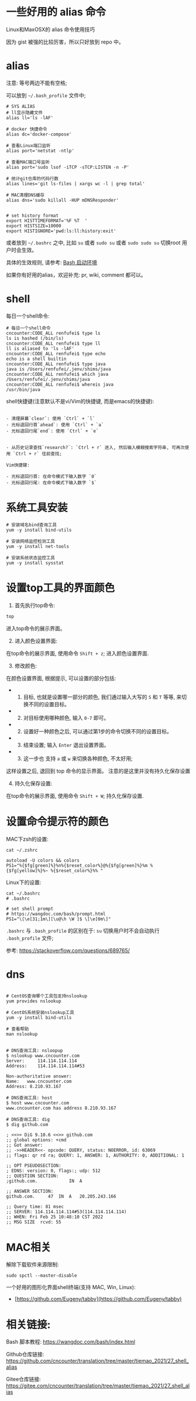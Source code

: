 # 一些好用的 alias 命令

Linux和MaxOSX的 alias 命令使用技巧

因为 gist 被强的比较厉害，所以只好放到 repo 中。

# alias

注意: 等号两边不能有空格;

可以放到 `~/.bash_profile` 文件中;

```shell
# SYS ALIAS
# ll显示隐藏文件
alias ll='ls -lAF'

# docker 快捷命令
alias dc='docker-compose'

# 查看Linux端口监听
alias port='netstat -ntlp'

# 查看MAC端口号监听
alias port='sudo lsof -iTCP -sTCP:LISTEN -n -P'

# 统计git仓库的代码行数
alias lines='git ls-files | xargs wc -l | grep total'

# MAC清理DNS缓存
alias dns='sudo killall -HUP mDNSResponder'


# set history format
export HISTTIMEFORMAT='%F %T  '
export HISTSIZE=10000
export HISTIGNORE='pwd:ls:ll:history:exit'

```

或者放到 `~/.bashrc` 之中, 比如 `su` 或者 `sudo su` 或者 `sudo sudo su` 切换root 用户时会生效。

具体的生效规则, 请参考: [Bash 启动环境](https://wangdoc.com/bash/startup.html)

如果你有好用的alias，欢迎补充: pr, wiki, comment 都可以。


# shell

每日一个shell命令:


```shell
# 每日一个shell命令
cncounter:CODE_ALL renfufei$ type ls
ls is hashed (/bin/ls)
cncounter:CODE_ALL renfufei$ type ll
ll is aliased to 'ls -lAF'
cncounter:CODE_ALL renfufei$ type echo
echo is a shell builtin
cncounter:CODE_ALL renfufei$ type java
java is /Users/renfufei/.jenv/shims/java
cncounter:CODE_ALL renfufei$ which java
/Users/renfufei/.jenv/shims/java
cncounter:CODE_ALL renfufei$ whereis java
/usr/bin/java
```


shell快捷键(注意默认不是vi/Vim的快捷键, 而是emacs的快捷键):

```shell

- 清理屏幕`clear`: 使用 `Ctrl` + `l`
- 光标退回行首`ahead`: 使用 `Ctrl` + `a`
- 光标退回行尾`end`: 使用 `Ctrl` + `e`


- 从历史记录查找`research?`: `Ctrl + r` 进入, 然后输入模糊搜索字符串, 可再次使用 `Ctrl + r` 往前查找;

Vim快捷键:

- 光标退回行首: 在命令模式下输入数字 `0`
- 光标退回行尾: 在命令模式下输入数字 `$`
```


# 系统工具安装

```shell
# 安装域名bind查询工具
yum -y install bind-utils

# 安装网络监控检测工具
yum -y install net-tools

# 安装系统状态监控工具
yum -y install sysstat

```

# 设置top工具的界面颜色

1. 首先执行top命令:

```sh
top
```

进入top命令的展示界面。

2. 进入颜色设置界面:

在top命令的展示界面, 使用命令 `Shift + z`; 进入颜色设置界面.

3. 修改颜色:

在颜色设置界面, 根据提示, 可以设置的部分包括:

- 1) 目标, 也就是设置哪一部分的颜色, 我们通过输入大写的 `S` 和 `T` 等等, 来切换不同的设置目标。
- 2) 对目标使用哪种颜色, 输入 `0-7` 即可。
- 2) 设置好一种颜色之后, 可以通过第1步的命令切换不同的设置目标。
- 3) 结束设置; 输入 `Enter` 退出设置界面。
- 3) 这一步也 支持 `a` 或 `w` 来切换各种颜色, 不太好用;

这样设置之后, 退回到 top 命令的显示界面。 注意的是这里并没有持久化保存设置

4. 持久化保存设置:

在top命令的展示界面, 使用命令 `Shift + W`; 持久化保存设置.


# 设置命令提示符的颜色


MAC下zsh的设置:

```shell
cat ~/.zshrc

autoload -U colors && colors
PS1="%{$fg[green]%}%n%{$reset_color%}@%{$fg[green]%}%m %{$fg[yellow]%}%~ %{$reset_color%}%% "
```

Linux下的设置:

```shell
cat ~/.bashrc
# .bashrc

# set shell prompt
# https://wangdoc.com/bash/prompt.html
PS1="\[\e[31;1m\][\u@\h \W ]$ \[\e[0m\]"

```

`.bashrc` 与 `.bash_profile` 的区别在于:  `su` 切换用户时不会自动执行 `.bash_profile` 文件;

参考: <https://stackoverflow.com/questions/689765/>



# dns

```shell

# CentOS查询哪个工具包支持nslookup
yum provides nslookup

# CentOS系统安装nslookup工具
yum -y install bind-utils

# 查看帮助
man nslookup


# DNS查询工具: nsloopup
$ nslookup www.cncounter.com
Server:		114.114.114.114
Address:	114.114.114.114#53

Non-authoritative answer:
Name:	www.cncounter.com
Address: 8.210.93.167

# DNS查询工具: host
$ host www.cncounter.com
www.cncounter.com has address 8.210.93.167

# DNS查询工具: dig
$ dig github.com

; <<>> DiG 9.10.6 <<>> github.com
;; global options: +cmd
;; Got answer:
;; ->>HEADER<<- opcode: QUERY, status: NOERROR, id: 63069
;; flags: qr rd ra; QUERY: 1, ANSWER: 1, AUTHORITY: 0, ADDITIONAL: 1

;; OPT PSEUDOSECTION:
; EDNS: version: 0, flags:; udp: 512
;; QUESTION SECTION:
;github.com.			IN	A

;; ANSWER SECTION:
github.com.		47	IN	A	20.205.243.166

;; Query time: 81 msec
;; SERVER: 114.114.114.114#53(114.114.114.114)
;; WHEN: Fri Feb 25 10:48:10 CST 2022
;; MSG SIZE  rcvd: 55

```

# MAC相关

解除下载软件来源限制:

```shell
sudo spctl --master-disable
```

一个好用的图形化界面shell终端(支持 MAC, Win, Linux):

- [https://github.com/Eugeny/tabby](https://github.com/Eugeny/tabby)

# 相关链接:

Bash 脚本教程: <https://wangdoc.com/bash/index.html>


Github仓库链接: <https://github.com/cncounter/translation/tree/master/tiemao_2021/27_shell_alias>

Gitee仓库链接: <https://gitee.com/cncounter/translation/tree/master/tiemao_2021/27_shell_alias>

